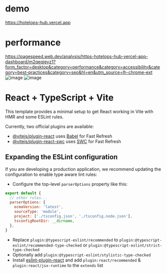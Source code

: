 # demo
https://hotelops-hub.vercel.app
# performance
https://pagespeed.web.dev/analysis/https-hotelops-hub-vercel-app-dashboard/m2qeqjeyz1?form_factor=desktop&category=performance&category=accessibility&category=best-practices&category=seo&hl=en&utm_source=lh-chrome-ext
![image](https://github.com/user-attachments/assets/47336ee7-2909-4c61-86f7-e5b9e549d4b1)
![image](https://github.com/user-attachments/assets/ba95b20c-52d0-46ca-9018-600c36496279)

# React + TypeScript + Vite

This template provides a minimal setup to get React working in Vite with HMR and some ESLint rules.

Currently, two official plugins are available:

- [@vitejs/plugin-react](https://github.com/vitejs/vite-plugin-react/blob/main/packages/plugin-react/README.md) uses [Babel](https://babeljs.io/) for Fast Refresh
- [@vitejs/plugin-react-swc](https://github.com/vitejs/vite-plugin-react-swc) uses [SWC](https://swc.rs/) for Fast Refresh

## Expanding the ESLint configuration

If you are developing a production application, we recommend updating the configuration to enable type aware lint rules:

- Configure the top-level `parserOptions` property like this:

```js
export default {
  // other rules...
  parserOptions: {
    ecmaVersion: 'latest',
    sourceType: 'module',
    project: ['./tsconfig.json', './tsconfig.node.json'],
    tsconfigRootDir: __dirname,
  },
}
```

- Replace `plugin:@typescript-eslint/recommended` to `plugin:@typescript-eslint/recommended-type-checked` or `plugin:@typescript-eslint/strict-type-checked`
- Optionally add `plugin:@typescript-eslint/stylistic-type-checked`
- Install [eslint-plugin-react](https://github.com/jsx-eslint/eslint-plugin-react) and add `plugin:react/recommended` & `plugin:react/jsx-runtime` to the `extends` list
